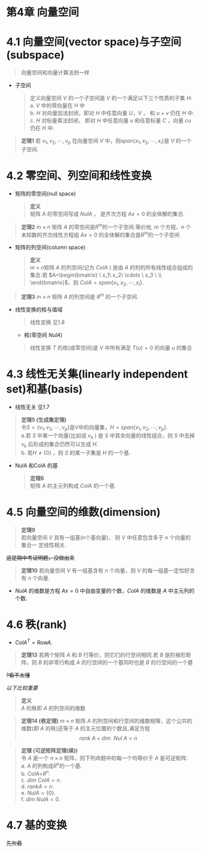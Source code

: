 # 第4章 向量空间
# 4.1 向量空间(vector space)与子空间(subspace)
>向量空间和向量计算法则一样

* 子空间
  >定义向量空间 $V$ 的一个子空间是 $V$ 的一个满足以下三个性质的子集 $H$:  
  a. $V$ 中的零向量在 $H$ 中  
  b. $H$ 对向量加法封闭，即对 $H$ 中任意向量 $U$，$V$ ， 和 $u + v$ 仍在 $H$ 中.  
  c. $H$ 对标量乘法封闭， 即对 $H$ 中任意向量 $u$ 和任意标量 $C$ ，向量 $cu$ 仍在 $H$ 中.


>**定理1** 若 $v_1,v_2,\cdots,v_p$ 在向量空间 $V$ 中，则$span\{x_1,x_2,\cdots,x_i\}$是 $V$ 的一个子空间.

# 4.2 零空间、列空间和线性变换
* 矩阵的零空间(null space)
  
  >**定义**  
  矩阵 $A$ 的零空间写成 $NulA$ ， 是齐次方程 $Ax = 0$ 的全体解的集合.

>**定理2** $m \times n$ 矩阵 $A$ 的零空间是$R$<sup>m</sup>的一个子空间.等价地, $m$ 个方程、$n$ 个未知数的齐次线性方程组 $Ax = 0$ 的全体解的集合是$R$<sup>m</sup>的一个子空间

* 矩阵的列空间(column space)
  >**定义**  
  $m \times n$矩阵 $A$ 的列空间(记为 $ColA$ ) 是由 $A$ 的列的所有线性组合组成的集合.若 $A=\begin{bmatrix}
  \ x_1\ x_2\ \cdots \  x_3 \ \\
  \end{bmatrix}$，则 $ColA = span\{x_1,x_2,\cdots,x_i\}$.

>**定理3** $m \times n$ 矩阵 $A$ 的列空间是 $R$<sup>m</sup> 的一个子空间.

* 线性变换的核与值域
  >线性变换 见1.8
  * 核(零空间 $Nul A$)
  >线性变换 $T$ 的核(或零空间)是 $V$ 中所有满足 $T(u) = 0$ 的向量 $u$ 的集合

# 4.3 线性无关集(linearly independent set)和基(basis)
* 线性无关 见1.7
  
>**定理5 (生成集定理)**  
令$S = \{v_1,v_2,\cdots,v_p\}$是$V$中的向量集，$H = span\{v_1,v_2,\cdots,v_p\}$.  
a.若 $S$ 中某一个向量(比如说 $v_k$ ) 是 $S$ 中其余向量的线性组合，则 $S$ 中去掉$v_k$ 后形成的集合仍然可以生成 $H$.  
b. 若$H \neq \{0\}$ ，则 $S$ 的某一子集是 $H$ 的一个基.

* NulA 和ColA 的基
  >**定理6**  
  矩阵 $A$ 的主元列构成 $ColA$ 的一个基.


# 4.5 向量空间的维数(dimension)
>**定理9**  
若向量空间 $V$ 具有一组基(n个基向量)， 则 $V$ 中任意包含多于 $n$ 个向量的集合一
定线性相关.

~~这是期中考证明题，没做出来~~

>**定理10** 若向量空间 $V$ 有一组基含有 $n$ 个向量，则 $V$ 的每一组基一定恰好含有 $n$ 个向量.

* $NulA$ 的维数是方程 $Ax=0$ 中自由变量的个数，$ColA$ 的维数是 $A$ 中主元列的个数.

# 4.6 秩(rank)

* $ColA^T = Row A$.
>**定理13** 若两个矩阵 $A$ 和 $B$ 行等价，则它们的行空间相同.若 $B$ 是阶梯形矩阵，则 $B$ 的非零行构成 $A$ 的行空间的一个基同时也是 $B$ 的行空间的一个基

~~?看不太懂~~

*以下比较重要*

>**定义**  
$A$ 的秩即 $A$ 的列空间的维数

>**定理14 (秩定理)**
$m \times n$ 矩阵 $A$ 的列空间和行空间的维数相等，这个公共的维数(即 $A$ 的秩)还等于 $A$ 的主元位置的个数且,满足方程
$$rank\  A+dim\ \ Nul \ A = n$$

>**定理 (可逆矩阵定理(续))**  
令 $A$ 是一个 $n \times n$ 矩阵，则下列命题中的每一个均等价于 $A$ 是可逆矩阵:  
a. $A$ 的列构成$R$<sup>n</sup>的一个基.  
b. $ColA=$$R$<sup>n</sup>.  
c. $dim \ ColA = n$.  
d. $rank A = n$.  
e. $Nul A = \{0\}$.  
f. $dim \ NulA=0$.  


# 4.7 基的变换
~~先欠着~~
